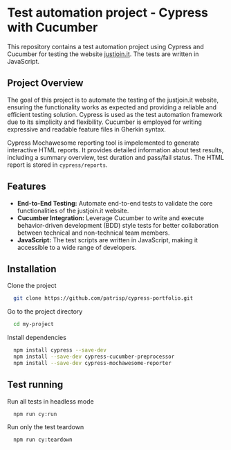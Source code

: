 # Test automation project - Cypress with Cucumber

This repository contains a test automation project using Cypress and Cucumber for testing the website [justjoin.it](https://justjoin.it/). The tests are written in JavaScript.

## Project Overview
The goal of this project is to automate the testing of the justjoin.it website, ensuring the functionality works as expected and providing a reliable and efficient testing solution. Cypress is used as the test automation framework due to its simplicity and flexibility. Cucumber is employed for writing expressive and readable feature files in Gherkin syntax.

Cypress Mochawesome reporting tool is impelemented to generate interactive HTML reports. It provides detailed information about test results, including a summary overview, test duration and pass/fail status. The HTML report is stored in `cypress/reports`.

## Features
- **End-to-End Testing:** Automate end-to-end tests to validate the core functionalities of the justjoin.it website.
- **Cucumber Integration:** Leverage Cucumber to write and execute behavior-driven development (BDD) style tests for better collaboration between technical and non-technical team members.
- **JavaScript:** The test scripts are written in JavaScript, making it accessible to a wide range of developers.


## Installation

Clone the project

```bash
  git clone https://github.com/patrisp/cypress-portfolio.git
```

Go to the project directory

```bash
  cd my-project
```

Install dependencies

```bash
  npm install cypress --save-dev
  npm install --save-dev cypress-cucumber-preprocessor
  npm install --save-dev cypress-mochawesome-reporter
```

## Test running

Run all tests in headless mode

```bash
  npm run cy:run
```
Run only the test teardown

```bash
  npm run cy:teardown
```



